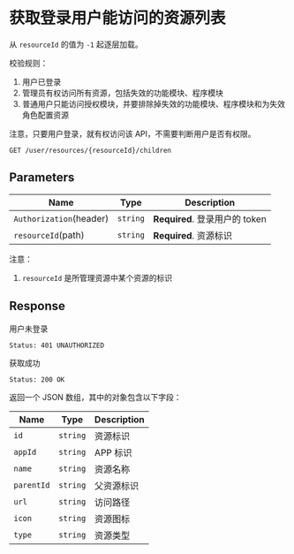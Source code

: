# 获取登录用户能访问的资源列表

从 `resourceId` 的值为 `-1` 起逐层加载。

校验规则：

1. 用户已登录
2. 管理员有权访问所有资源，包括失效的功能模块、程序模块
3. 普通用户只能访问授权模块，并要排除掉失效的功能模块、程序模块和为失效角色配置资源

注意，只要用户登录，就有权访问该 API，不需要判断用户是否有权限。

```text
GET /user/resources/{resourceId}/children
```

## Parameters

| Name                    | Type     | Description                    |
| ----------------------- | -------- | ------------------------------ |
| `Authorization`(header) | `string` | **Required**. 登录用户的 token |
| `resourceId`(path)      | `string` | **Required**. 资源标识         |

注意：

1. `resourceId` 是所管理资源中某个资源的标识

## Response

用户未登录

```text
Status: 401 UNAUTHORIZED
```

获取成功

```text
Status: 200 OK
```

返回一个 JSON 数组，其中的对象包含以下字段：

| Name       | Type     | Description |
| ---------- | -------- | ----------- |
| `id`       | `string` | 资源标识    |
| `appId`    | `string` | APP 标识    |
| `name`     | `string` | 资源名称    |
| `parentId` | `string` | 父资源标识  |
| `url`      | `string` | 访问路径    |
| `icon`     | `string` | 资源图标    |
| `type`     | `string` | 资源类型    |
